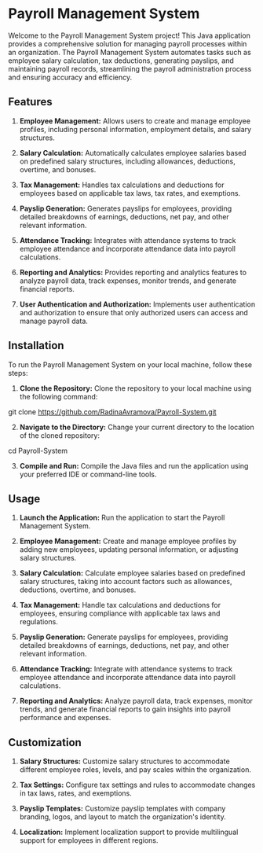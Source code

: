 # Payroll Management System
Welcome to the Payroll Management System project! This Java application provides a comprehensive solution for managing payroll processes within an organization. The Payroll Management System automates tasks such as employee salary calculation, tax deductions, generating payslips, and maintaining payroll records, streamlining the payroll administration process and ensuring accuracy and efficiency.

## Features
1. **Employee Management:** Allows users to create and manage employee profiles, including personal information, employment details, and salary structures.

2. **Salary Calculation:** Automatically calculates employee salaries based on predefined salary structures, including allowances, deductions, overtime, and bonuses.

3. **Tax Management:** Handles tax calculations and deductions for employees based on applicable tax laws, tax rates, and exemptions.

4. **Payslip Generation:** Generates payslips for employees, providing detailed breakdowns of earnings, deductions, net pay, and other relevant information.

5. **Attendance Tracking:** Integrates with attendance systems to track employee attendance and incorporate attendance data into payroll calculations.

6. **Reporting and Analytics:** Provides reporting and analytics features to analyze payroll data, track expenses, monitor trends, and generate financial reports.

7. **User Authentication and Authorization:** Implements user authentication and authorization to ensure that only authorized users can access and manage payroll data.

## Installation
To run the Payroll Management System on your local machine, follow these steps:

1. **Clone the Repository:** Clone the repository to your local machine using the following command:

git clone https://github.com/RadinaAvramova/Payroll-System.git

2. **Navigate to the Directory:** Change your current directory to the location of the cloned repository:

cd Payroll-System

3. **Compile and Run:** Compile the Java files and run the application using your preferred IDE or command-line tools.

## Usage
1. **Launch the Application:** Run the application to start the Payroll Management System.

2. **Employee Management:** Create and manage employee profiles by adding new employees, updating personal information, or adjusting salary structures.

3. **Salary Calculation:** Calculate employee salaries based on predefined salary structures, taking into account factors such as allowances, deductions, overtime, and bonuses.

4. **Tax Management:** Handle tax calculations and deductions for employees, ensuring compliance with applicable tax laws and regulations.

5. **Payslip Generation:** Generate payslips for employees, providing detailed breakdowns of earnings, deductions, net pay, and other relevant information.

6. **Attendance Tracking:** Integrate with attendance systems to track employee attendance and incorporate attendance data into payroll calculations.

7. **Reporting and Analytics:** Analyze payroll data, track expenses, monitor trends, and generate financial reports to gain insights into payroll performance and expenses.

## Customization
1. **Salary Structures:** Customize salary structures to accommodate different employee roles, levels, and pay scales within the organization.

2. **Tax Settings:** Configure tax settings and rules to accommodate changes in tax laws, rates, and exemptions.

3. **Payslip Templates:** Customize payslip templates with company branding, logos, and layout to match the organization's identity.

4. **Localization:** Implement localization support to provide multilingual support for employees in different regions.
